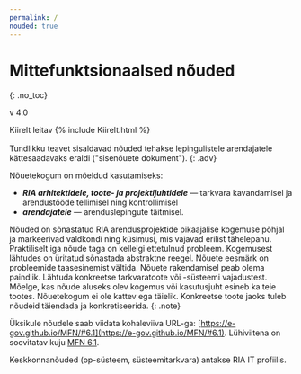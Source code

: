 ```yaml
---
permalink: /
nouded: true
---
```


# Mittefunktsionaalsed nõuded
{: .no_toc}

v 4.0

<div style='margin-bottom: 1rem;'>
  <span>Kiirelt leitav </span> 
  {% include Kiirelt.html %}
</div>

Tundlikku teavet sisaldavad nõuded tehakse lepingulistele arendajatele kättesaadavaks eraldi ("sisenõuete dokument").
{: .adv}

Nõuetekogum on mõeldud kasutamiseks:<br>
- ___RIA arhitektidele, toote- ja projektijuhtidele___ &mdash; tarkvara kavandamisel ja arendustööde tellimisel ning kontrollimisel<br>
- ___arendajatele___ &mdash; arenduslepingute täitmisel.

Nõuded on sõnastatud RIA arendusprojektide pikaajalise kogemuse põhjal ja markeerivad valdkondi ning küsimusi, mis vajavad erilist tähelepanu. Praktiliselt iga nõude taga on kellelgi ettetulnud probleem. Kogemusest lähtudes on üritatud sõnastada abstraktne reegel. Nõuete eesmärk on probleemide taasesinemist vältida. Nõuete rakendamisel peab olema paindlik. Lähtuda konkreetse tarkvaratoote või -süsteemi vajadustest. Mõelge, kas nõude aluseks olev kogemus või kasutusjuht esineb ka teie tootes. Nõuetekogum ei ole kattev ega täielik. Konkreetse toote jaoks tuleb nõudeid täiendada ja konkretiseerida.
{: .note} 

Üksikule nõudele saab viidata kohaleviiva URL-ga: [https://e-gov.github.io/MFN/#6.1](https://e-gov.github.io/MFN/#6.1). Lühiviitena on soovitatav kuju [MFN 6.1](https://e-gov.github.io/MFN/#6.1).

Keskkonnanõuded (op-süsteem, süsteemitarkvara) antakse RIA IT profiilis.
